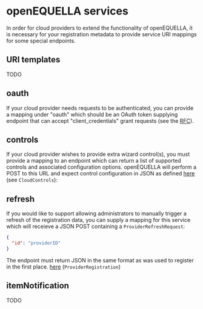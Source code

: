# openEQUELLA services

In order for cloud providers to extend the functionality of openEQUELLA, it is necessary for your registration metadata to provide service URI mappings for some special endpoints.

## URI templates

TODO

## oauth

If your cloud provider needs requests to be authenticated, you can provide a mapping under "oauth" which should be an OAuth token supplying endpoint that can accept "client_credentials" grant requests (see the [RFC](https://tools.ietf.org/html/rfc6749#section-4.4)).

## controls

If your cloud provider wishes to provide extra wizard control(s), you must provide a mapping to an endpoint which can return a list of supported controls and associated configuration options. openEQUELLA will perform a POST to this URL and expect control configuration in JSON as defined [here](../controls.d.ts) (see `CloudControls`):

## refresh

If you would like to support allowing administrators to manually trigger a refresh of the registration data, you can supply a mapping for this service which will receieve a JSON POST containing a `ProviderRefreshRequest`:

```json
{
  "id": "providerID"
}
```

The endpoint must return JSON in the same format as was used to register in the first place. [here](../registration.d.ts) (`ProviderRegistration`)

## itemNotification

TODO
